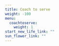 ```yaml
---
title: Coach to serve
weight: -100
menu:
  coachtoserve:
    weight: 1
start_new_life_link: ""
sun_flower_link: ""
---
```


